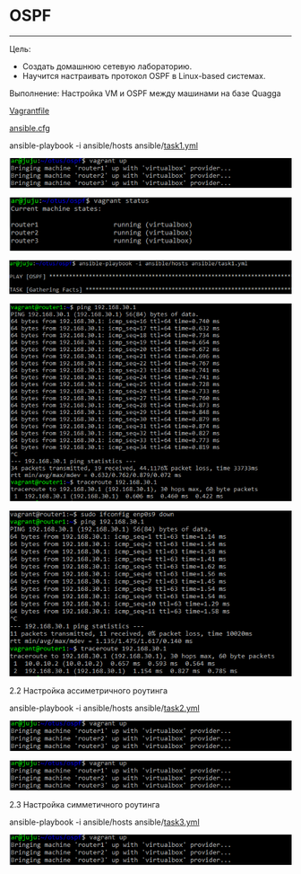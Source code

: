 # OSPF
___
Цель:
* Создать домашнюю сетевую лабораторию.
* Научится настраивать протокол OSPF в Linux-based системах.

Выполнение:
Настройка VM и OSPF между машинами на базе Quagga

<a href="https://github.com/Arkady-Moiseev/ospf/blob/main/Vagrantfile">Vagrantfile</a>

<a href="https://github.com/Arkady-Moiseev/ospf/blob/main/ansible/ansible.cfg">ansible.cfg</a>

ansible-playbook -i ansible/hosts ansible/<a href="https://github.com/Arkady-Moiseev/ospf/blob/main/ansible/task1.yml">task1.yml</a>

![img_1](https://github.com/Arkady-Moiseev/ospf/blob/main/images/1.PNG)

![img_2](https://github.com/Arkady-Moiseev/ospf/blob/main/images/2.png)

![img_3](https://github.com/Arkady-Moiseev/ospf/blob/main/images/3.png)

![img_4](https://github.com/Arkady-Moiseev/ospf/blob/main/images/4.png)

![img_5](https://github.com/Arkady-Moiseev/ospf/blob/main/images/5.png)

2.2 Настройка ассиметричного роутинга

ansible-playbook -i ansible/hosts ansible/<a href="https://github.com/Arkady-Moiseev/ospf/blob/main/ansible/task3.yml">task2.yml</a>

![img_1](https://github.com/Arkady-Moiseev/ospf/blob/main/images/1.png)

![img_1](https://github.com/Arkady-Moiseev/ospf/blob/main/images/1.png)

2.3 Настройка симметичного роутинга

ansible-playbook -i ansible/hosts ansible/<a href="https://github.com/Arkady-Moiseev/ospf/blob/main/ansible/task3.yml">task3.yml</a>

![img_1](https://github.com/Arkady-Moiseev/ospf/blob/main/images/1.png)
